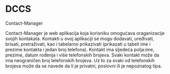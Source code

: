DCCS
====

Contact-Manager


Contact-Manager je web aplikacija koja korisniku omogućava oraganizacije svojih kontakata. 
Kontakti u ovoj aplikaciji se mogu dodavati, uređivati, brisati, pretraživati,  kao i tabelarno prikazivati (prikazati u tabeli ime i prezime kontakta i jedan broj telefona). 
Kontakt ima sljedeća polja:ime, prezime, datum rođenja i više telefonskih brojeva.
Svaki kontakt može da ima neograničen broj telefonskih brojeva. 
Uz to za svaki od telefonskih brojeva može da se navede da li je privatni, poslovni ili je nepoznatog tipa.
